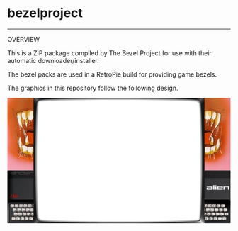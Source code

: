 # bezelproject

-------
OVERVIEW

This is a ZIP package compiled by The Bezel Project for use with their automatic downloader/installer.

The bezel packs are used in a RetroPie build for providing game bezels.

The graphics in this repository follow the following design.

![Sample bezel](https://github.com/thebezelproject/bezelproject-ZX81/blob/master/retroarch/overlay/GameBezels/ZX81/Alien%20(19xx)(-).png?raw=true)
